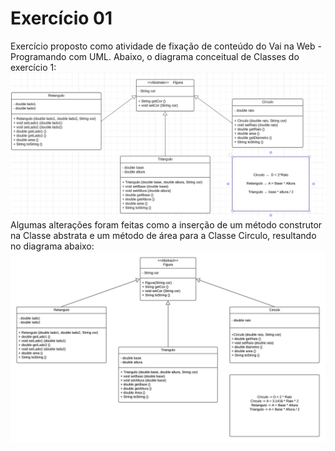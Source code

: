 
# Exercício 01
Exercício proposto como atividade de fixação de conteúdo do Vai na Web - Programando com UML. Abaixo, o diagrama conceitual de Classes do exercício 1:
![Diagrama de Classes Antigo](https://github.com/Bruno-Pimenta/Atividade-Programando-com-UML/blob/main/exercicio-240126-01/assets/Captura%20de%20tela%20de%202024-01-26%2016-03-18.png)
Algumas alterações foram feitas como a inserção de um método construtor na Classe abstrata e um método de área para a Classe Circulo, resultando no diagrama abaixo: ![Diagrama de Classes Novo](https://github.com/Bruno-Pimenta/Atividade-Programando-com-UML/blob/main/exercicio-240126-01/assets/Fig-1.jpeg)